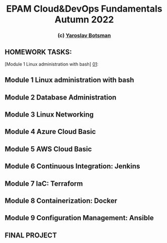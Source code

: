 <h1 align="center">EPAM Cloud&DevOps Fundamentals Autumn 2022</h1>
<h3 align="center">(c) <a href="http://ybotsman.pp.ua/" target="_blank">Yaroslav Botsman</a>  </h3>

## HOMEWORK TASKS: 

[Module 1 Linux administration with bash] [01]:
## Module 1 Linux administration with bash
## Module 2 Database Administration
## Module 3 Linux Networking 
## Module 4 Azure Cloud Basic
## Module 5 AWS Cloud Basic
## Module 6 Continuous Integration: Jenkins
## Module 7 IaC: Terraform
## Module 8 Containerization: Docker
## Module 9 Configuration Management: Ansible
## FINAL PROJECT




[01]: https://github.com/NOKnowitAll/EPAM/tree/main/Module1_Linux_administration_with_bash "Module 1 Linux administration with bash"
